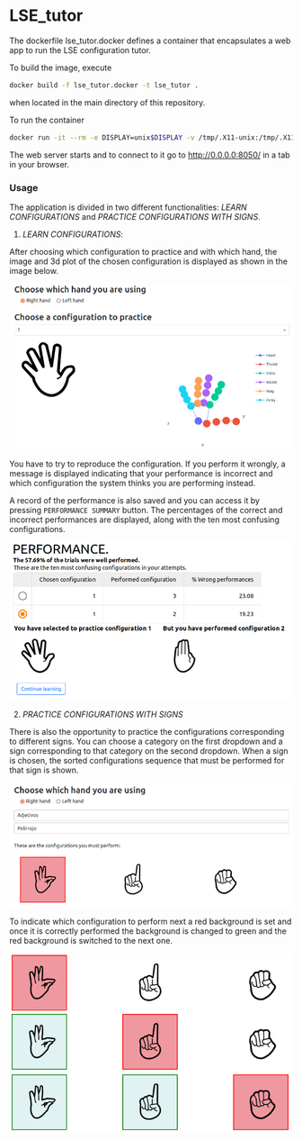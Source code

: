 # LSE_tutor

The dockerfile lse_tutor.docker defines a container that encapsulates a web app to run the LSE configuration tutor.

To build the image, execute

```bash
docker build -f lse_tutor.docker -t lse_tutor .
```

when located in the main directory of this repository.

To run the container

```bash
docker run -it --rm -e DISPLAY=unix$DISPLAY -v /tmp/.X11-unix:/tmp/.X11-unix -p 8050:8050 --device /dev/video0 lse_tutor /bin/bash -c 'cat /lse_tutor.readme.txt; cd /lse_tutor; python3 app.py 0.0.0.0'
```

The web server starts and to connect to it go to http://0.0.0.0:8050/ in a tab in your browser.


### Usage

The application is divided in two different functionalities: *LEARN CONFIGURATIONS* and *PRACTICE CONFIGURATIONS WITH SIGNS*.

1. *LEARN CONFIGURATIONS*: 

After choosing which configuration to practice and with which hand, the image and 3d plot of the chosen configuration is displayed as shown in the image below. 

![plot1](/images/app1.png)

You have to try to reproduce the configuration. If you perform it wrongly, a message is displayed indicating that your performance is incorrect and which configuration the system thinks you are performing instead.

A record of the performance is also saved and you can access it by pressing `PERFORMANCE SUMMARY` button. The percentages of the correct and incorrect performances are displayed, along with the ten most confusing configurations. 

![plot2](/images/app2.png)

2. *PRACTICE CONFIGURATIONS WITH SIGNS*

There is also the opportunity to practice the configurations corresponding to different signs. You can choose a category on the first dropdown and a sign corresponding to that category on the second dropdown. When a sign is chosen, the sorted configurations sequence that must be performed for that sign is shown.

![plot3](/images/app3.png)

To indicate which configuration to perform next a red background is set and once it is correctly performed the background is changed to green and the red background is switched to the next one.

![plot4](/images/app4.png)